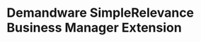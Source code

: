 Demandware SimpleRelevance Business Manager Extension
=====================================================
